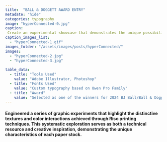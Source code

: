 ```yaml
---
title:  "BALL & DOGGETT AWARD ENTRY"
metadate: "hide"
categories: typography
image: "hyperConnected-0.jpg"
caption: 
 Create an experimental showcase that demonstrates the unique possibilities of Riso printing on premium paper stocks, inspiring graphic designers to explore the intersection of traditional printing techniques and contemporary design.
caption_images_list: 
  - "hyperConnected-1.gif"
images_folder: "/assets/images/posts/hyperConnected/"
images: 
  - "hyperConnected-2.jpg"
  - "hyperConnected-3.jpg"
  
table_data:
  - title: "Tools Used"
    value: "Adobe Illustrator, Photoshop"
  - title: "Fonts Used"
    value: "Custom typography based on Owen Pro Family"
  - title: "Award"
    value: "Selected as one of the winners for 2024 BJ Ball/Ball & Doggett GSM Student Design contest" 
---
```

#### Engineered a series of graphic experiments that highlight the distinctive textures and color interactions achieved through Riso printing techniques. This systematic exploration serves as both a technical resource and creative inspiration, demonstrating the unique characteristics of each paper stock.
<!--
<br>
↳ A flexible visual identity adapts to different aspect ratios while maintaining a consistentcy.
<br>
↳ Pistachio color is used appropriately throughout the graphics as an accent.
<br>
↳ A coaster was created using an abstract cow shape variation, incorporating traditional Italian pattern elements.
<br>
↳ For the campaign, G’ stands for Good, which connects with Australian culture: “G’day,” “G’People,” and “Great Gelato.”
<br>
↳ Merchandise was also created with the venue's heritage in mind, featuring the tagline.
-->
